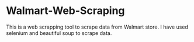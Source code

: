 # Walmart-Web-Scraping
This is a web scrapping tool to scrape data from Walmart store. 
I have used selenium and beautiful soup to scrape data.
